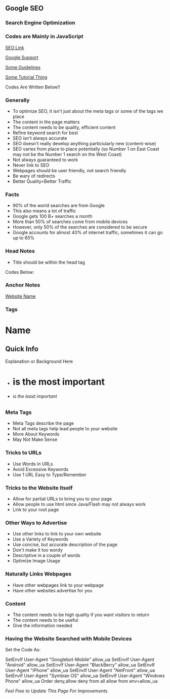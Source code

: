 ## Google SEO

### Search Engine Optimization

### Codes are Mainly in JavaScript

[SEO Link](http://static.googleusercontent.com/media/www.google.com/en//webmasters/docs/search-engine-optimization-starter-guide.pdf)

[Google Support](https://support.google.com/webmasters/answer/79812?hl=en)

[Some Guidelines](https://support.google.com/webmasters/answer/35769?hl=en)

[Some Tutorial Thing](http://www.hobo-web.co.uk/seo-tutorial/)

Codes Are Written Below!!

### Generally
* To optimize SEO, it isn't just about the meta tags or some of the tags we place
* The content in the page matters
* The content needs to be quality, efficient content
* Refine keyword search for best
* SEO isn't always accurate
* SEO doesn't really develop anything particiularly new (content-wise)
* SEO varies from place to place potentially (so Number 1 on East Coast may not be the Number 1 search on the West Coast)
* Not always guaranteed to work
* Never link to SEO
* Webpages should be user friendly, not search friendly
* Be wary of redirects
* Better Quality=Better Traffic

### Facts
* 90% of the world searches are from Google
* This also means a lot of traffic
* Google gets 100 B+ searches a month
* More than 50% of searches come from mobile devices
* However, only 50% of the searches are considered to be secure
* Google accounts for almost 40% of internet traffic, sometimes it can go up to 65%

### Head Notes
* Title should be within the head tag

Codes Below:

<head>
<title>
This Is The Part That Gets Searched (Search Query)

* Make Sure that there is an unique title
* A couple of words
* No "Untitled" or "Webpage 1" etc.

</title>
<meta name="description=" content="Basically, this is supposed to give a description">

</head>

### Anchor Notes
<a href="Web Link Here">Website Name</a>

### Tags
<h1>Name</h1>
<h2>Quick Info</h2>
<p>Explanation or Background Here</p>

* <h1> is the most important
* <h6> is the least important

### Meta Tags
* Meta Tags describe the page
* Not all meta tags help lead people to your website
* More About Keywords
* May Not Make Sense

### Tricks to URLs

* Use Words in URLs
* Avoid Excessive Keywords
* Use 1 URL Easy to Type/Remember

### Tricks to the Website Itself
* Allow for partial URLs to bring you to your page
* Allow people to use html since Java/Flash may not always work
* Link to your root page

### Other Ways to Advertise
* Use other links to link to your own website
* Use a Variety of Keywords
* Use concise, but accurate description of the page
* Don't make it too wordy
* Descriptive in a couple of words
* Optimize Image Usage

### Naturally Links Webpages
* Have other webpages link to your webpage
* Have other websites advertise for you

### Content
* The content needs to be high quality if you want visitors to return
* The content needs to be useful
* Give the information needed

### Having the Website Searched with Mobile Devices
Set the Code As:

SetEnvIf User-Agent "Googlebot-Mobile" allow_ua
SetEnvIf User-Agent "Android" allow_ua
SetEnvIf User-Agent "BlackBerry" allow_ua
SetEnvIf User-Agent "iPhone" allow_ua
SetEnvIf User-Agent "NetFront" allow_ua
SetEnvIf User-Agent "Symbian OS" allow_ua
SetEnvIf User-Agent "Windows Phone" allow_ua
Order deny,allow
deny from all
allow from env=allow_ua



*Feel Free to Update This Page For Improvements*
